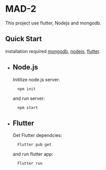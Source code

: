 # MAD-2

This project use flutter, Nodejs and mongodb.

## Quick Start

installation required  [mongodb](), [nodejs](), [flutter]().

- ## Node.js

    Initilize node.js server:

        npm init

    and run server:

        npm start

- ## Flutter

    Get Flutter dependcies:

        Flutter pub get

    and run flutter app:

        Flutter run